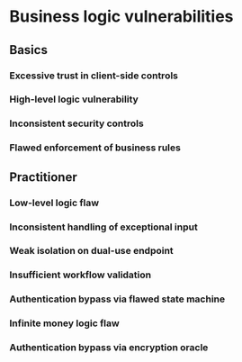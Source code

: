 # Business logic vulnerabilities


## Basics

### Excessive trust in client-side controls

### High-level logic vulnerability

### Inconsistent security controls

### Flawed enforcement of business rules

## Practitioner

### Low-level logic flaw

### Inconsistent handling of exceptional input

### Weak isolation on dual-use endpoint

### Insufficient workflow validation

### Authentication bypass via flawed state machine

### Infinite money logic flaw

### Authentication bypass via encryption oracle
